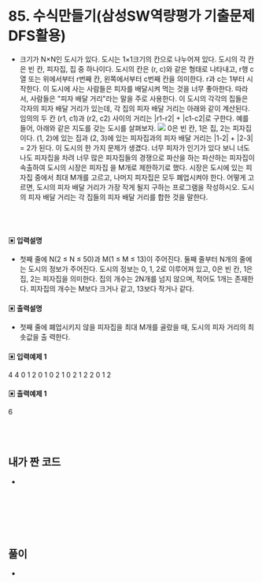 # 85. 수식만들기(삼성SW역량평가 기출문제 DFS활용)

* 크기가 N×N인 도시가 있다. 도시는 1×1크기의 칸으로 나누어져 있다. 도시의 각 칸은 빈 칸, 피자집, 집 중 하나이다. 도시의 칸은 (r, c)와 같은 형태로 나타내고, r행 c열 또는 위에서부터 r번째 칸, 왼쪽에서부터 c번째 칸을 의미한다. r과 c는 1부터 시작한다.
이 도시에 사는 사람들은 피자를 배달시켜 먹는 것을 너무 좋아한다.
따라서, 사람들은 "피자 배달 거리"라는 말을 주로 사용한다. 이 도시의 각각의 집들은 각자의 피자 배달 거리가 있는데, 각 집의 피자 배달 거리는 아래와 같이 계산된다.
임의의 두 칸 (r1, c1)과 (r2, c2) 사이의 거리는 |r1-r2| + |c1-c2|로 구한다.
예를 들어, 아래와 같은 지도를 갖는 도시를 살펴보자.
![](https://github.com/MinsoftK/c-Algorithm_Q/blob/master/img/86.png?raw=true)
0은 빈 칸, 1은 집, 2는 피자집이다.
(1, 2)에 있는 집과 (2, 3)에 있는 피자집과의 피자 배달 거리는 |1-2| + |2-3| = 2가 된다.
이 도시의 한 가지 문제가 생겼다. 너무 피자가 인기가 있다 보니 너도 나도 피자집을 차려 너무 많은 피자집들의 경쟁으로 파산을 하는 파산하는 피자집이 속출하여 도시의 시장은 피자집
을 M개로 제한하기로 했다. 
시장은 도시에 있는 피자집 중에서 최대 M개를 고르고, 나머지 피자집은 모두 폐업시켜야 한다. 어떻게 고르면, 도시의 피자 배달 거리가 가장 작게 될지 구하는 프로그램을 작성하시오.
도시의 피자 배달 거리는 각 집들의 피자 배달 거리를 합한 것을 말한다.


<br/>
<br/>

#### ▣ 입력설명

* 첫째 줄에 N(2 ≤ N ≤ 50)과 M(1 ≤ M ≤ 13)이 주어진다.
둘째 줄부터 N개의 줄에는 도시의 정보가 주어진다.
도시의 정보는 0, 1, 2로 이루어져 있고, 0은 빈 칸, 1은 집, 2는 피자집을 의미한다. 집의 개수는 2N개를 넘지 않으며, 적어도 1개는 존재한다. 피자집의 개수는 M보다 크거나 같고, 13보다 작거나 같다.




#### ▣ 출력설명

* 첫째 줄에 폐업시키지 않을 피자집을 최대 M개를 골랐을 때, 도시의 피자 거리의 최솟값을 출
력한다.

#### ▣ 입력예제 1
4 4
0 1 2 0
1 0 2 1
0 2 1 2
2 0 1 2




#### ▣ 출력예제 1
6

<br/>
<br/>


## 내가 짠 코드
* 

<br/>

```c++


```


<br><br> 

## 풀이
*
<br/>

```c++

```
